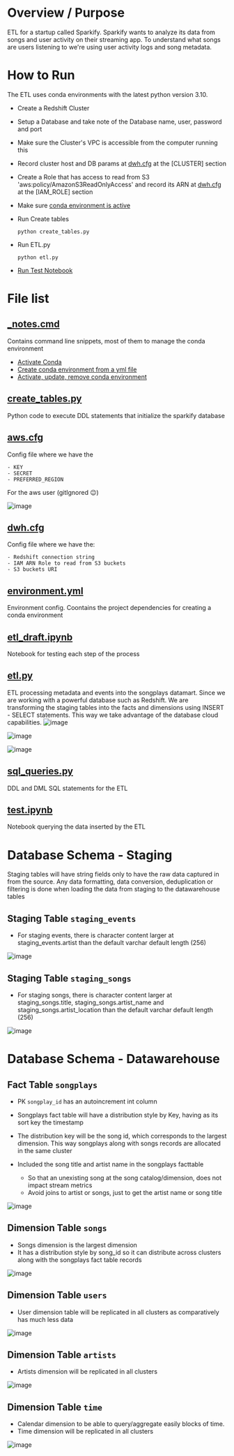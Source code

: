 # Overview / Purpose
ETL for a startup called Sparkify. Sparkify wants to analyze its data from songs and user activity on their streaming app.
To understand what songs are users listening to we're using user activity logs and song metadata.

# How to Run
The ETL uses conda environments with the latest python version 3.10.
* Create a Redshift Cluster 
* Setup a Database and take note of the Database name, user, password and port
* Make sure the Cluster's VPC is accessible from the computer running this
* Record cluster host and DB params at [dwh.cfg](https://github.com/joseph-higaki/UDataEng_L03_P02_S3toRedshiftDW/blob/main/dwh.cfg) at the [CLUSTER] section

* Create a Role that has access to read from S3 'aws:policy/AmazonS3ReadOnlyAccess' and record its ARN at [dwh.cfg](https://github.com/joseph-higaki/UDataEng_L03_P02_S3toRedshiftDW/blob/main/dwh.cfg) at the [IAM_ROLE] section

* Make sure [conda environment is active](#_notescmd)

* Run Create tables
    
    `python create_tables.py`

* Run ETL.py
    
    `python etl.py`

* [Run Test Notebook](#testipynb)
    
# File list

## [_notes.cmd](https://github.com/joseph-higaki/UDataEng_L03_P02_S3toRedshiftDW/blob/main/_notes.cmd)
Contains command line snippets, most of them to manage the conda environment

* [Activate Conda](https://github.com/joseph-higaki/UDataEng_L03_P02_S3toRedshiftDW/blob/1f8411efd470df52f82025f42bf81f6bfca5f0b0/_notes.cmd#L5)
* [Create conda environment from a yml file](https://github.com/joseph-higaki/UDataEng_L03_P02_S3toRedshiftDW/blob/1f8411efd470df52f82025f42bf81f6bfca5f0b0/_notes.cmd#L8)
* [Activate, update, remove conda environment](https://github.com/joseph-higaki/UDataEng_L03_P02_S3toRedshiftDW/blob/1f8411efd470df52f82025f42bf81f6bfca5f0b0/_notes.cmd#L10-L17)

## [create_tables.py](https://github.com/joseph-higaki/UDataEng_L03_P02_S3toRedshiftDW/blob/main/create_tables.py)
Python code to execute DDL statements that initialize the sparkify database

## [aws.cfg]()
Config file where we have the 

    - KEY
    - SECRET
    - PREFERRED_REGION

For the aws user (gitIgnored 😉)

![image](https://user-images.githubusercontent.com/11904085/166481419-dd62a376-234c-4a77-913f-ffebd3042ce3.png)


## [dwh.cfg](https://github.com/joseph-higaki/UDataEng_L03_P02_S3toRedshiftDW/blob/main/dwh.cfg)
Config file where we have the:

    - Redshift connection string
    - IAM ARN Role to read from S3 buckets
    - S3 buckets URI


## [environment.yml](https://github.com/joseph-higaki/UDataEng_L03_P02_S3toRedshiftDW/blob/main/environment.yml)
Environment config. Coontains the project dependencies for creating a conda environment

## [etl_draft.ipynb](https://github.com/joseph-higaki/UDataEng_L03_P02_S3toRedshiftDW/blob/main/etl_draft.ipynb)
Notebook for testing each step of the process

## [etl.py](https://github.com/joseph-higaki/UDataEng_L03_P02_S3toRedshiftDW/blob/main/etl.py)
ETL processing metadata and events into the songplays datamart.
Since we are working with a powerful database such as Redshift. We are transforming the staging tables into the facts and dimensions using INSERT - SELECT statements. This way we take advantage of the database cloud capabilities.
![image](https://user-images.githubusercontent.com/11904085/166488073-3c4c2d76-851b-4b66-a124-15162ba1e05e.png)

![image](https://user-images.githubusercontent.com/11904085/166488151-0400b170-c7e1-4fe1-b3ca-938a7ea84427.png) 

![image](https://user-images.githubusercontent.com/11904085/166488255-0516510e-8d15-4977-8fb7-49f03038534d.png) 

## [sql_queries.py](https://github.com/joseph-higaki/UDataEng_L03_P02_S3toRedshiftDW/blob/main/sql_queries.py)
DDL and DML SQL statements for the ETL

## [test.ipynb](https://github.com/joseph-higaki/UDataEng_L03_P02_S3toRedshiftDW/blob/main/test.ipynb)
Notebook querying the data inserted by the ETL

# Database Schema - Staging
Staging tables will have string fields only to have the raw data captured in from the source. 
Any data formatting, data conversion, deduplication or filtering is done when loading the data from staging to the datawarehouse tables

## Staging Table `staging_events`
* For staging events, there is character content larger at staging_events.artist than the default varchar default length (256)

![image](https://user-images.githubusercontent.com/11904085/166483856-5a7f2bef-020f-40e2-8e8e-39d6a29755b1.png)

## Staging Table `staging_songs`
* For staging songs, there is character content larger at staging_songs.title, staging_songs.artist_name and staging_songs.artist_location than the default varchar default length (256)

![image](https://user-images.githubusercontent.com/11904085/166484126-8e915a5f-4dd3-4168-89e5-e69c667d17ab.png)

# Database Schema - Datawarehouse 

## Fact Table `songplays`
* PK `songplay_id` has an autoincrement int column 
* Songplays fact table will have a distribution style by Key, having as its sort key the timestamp 
* The distribution key will be the song id, which corresponds to the largest dimension. This way songplays along with songs records are allocated in the same cluster
* Included the song title and artist name in the songplays facttable

    - So that an unexisting song at the song catalog/dimension, does not impact stream metrics
    - Avoid joins to artist or songs, just to get the artist name or song title

![image](https://user-images.githubusercontent.com/11904085/166486460-cb214639-dd52-4034-b928-55fdc98affe0.png)

## Dimension Table `songs`
* Songs dimension is the largest dimension
* It has a distribution style by song_id so it can distribute across clusters along with the songplays fact table records

![image](https://user-images.githubusercontent.com/11904085/166486672-921fd462-1f16-402d-bd75-fbb079011b0c.png)

## Dimension Table `users`
* User dimension table will be replicated in all clusters as comparatively has much less data

![image](https://user-images.githubusercontent.com/11904085/166487245-cd0904da-16e7-4176-9770-671fe09cd42f.png)

## Dimension Table  `artists`
* Artists dimension will be replicated in all clusters

![image](https://user-images.githubusercontent.com/11904085/166487403-798d23b2-517e-4a63-9332-f3b720c6360b.png)

## Dimension Table `time` 
* Calendar dimension to be able to query/aggregate easily blocks of time.
* Time dimension will be replicated in all clusters

![image](https://user-images.githubusercontent.com/11904085/166487515-60bd940a-eb28-4d99-84d3-9a8b27d377b7.png) 
